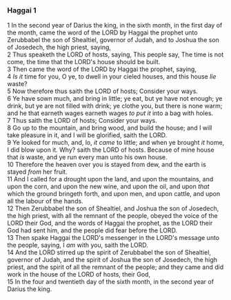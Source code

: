 ### Haggai 1

1 In the second year of Darius the king, in the sixth month, in the first day of the month, came the word of the LORD by Haggai the prophet unto Zerubbabel the son of Shealtiel, governor of Judah, and to Joshua the son of Josedech, the high priest, saying,  
2 Thus speaketh the LORD of hosts, saying, This people say, The time is not come, the time that the LORD's house should be built.  
3 Then came the word of the LORD by Haggai the prophet, saying,  
4 *Is it* time for you, O ye, to dwell in your cieled houses, and this house *lie* waste?  
5 Now therefore thus saith the LORD of hosts; Consider your ways.  
6 Ye have sown much, and bring in little; ye eat, but ye have not enough; ye drink, but ye are not filled with drink; ye clothe you, but there is none warm; and he that earneth wages earneth wages *to put it* into a bag with holes.  
7 Thus saith the LORD of hosts; Consider your ways.  
8 Go up to the mountain, and bring wood, and build the house; and I will take pleasure in it, and I will be glorified, saith the LORD.  
9 Ye looked for much, and, lo, *it came* to little; and when ye brought *it* home, I did blow upon it. Why? saith the LORD of hosts. Because of mine house that *is* waste, and ye run every man unto his own house.  
10 Therefore the heaven over you is stayed from dew, and the earth is stayed *from* her fruit.  
11 And I called for a drought upon the land, and upon the mountains, and upon the corn, and upon the new wine, and upon the oil, and upon *that* which the ground bringeth forth, and upon men, and upon cattle, and upon all the labour of the hands.  
12 Then Zerubbabel the son of Shealtiel, and Joshua the son of Josedech, the high priest, with all the remnant of the people, obeyed the voice of the LORD their God, and the words of Haggai the prophet, as the LORD their God had sent him, and the people did fear before the LORD.  
13 Then spake Haggai the LORD's messenger in the LORD's message unto the people, saying, I *am* with you, saith the LORD.  
14 And the LORD stirred up the spirit of Zerubbabel the son of Shealtiel, governor of Judah, and the spirit of Joshua the son of Josedech, the high priest, and the spirit of all the remnant of the people; and they came and did work in the house of the LORD of hosts, their God,  
15 In the four and twentieth day of the sixth month, in the second year of Darius the king.  
